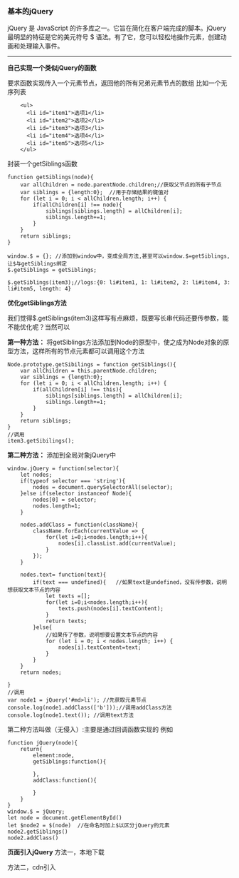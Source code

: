 ### 基本的jQuery

jQuery 是 JavaScript 的许多库之一。它旨在简化在客户端完成的脚本。jQuery 最明显的特征是它的美元符号 $ 语法。有了它，您可以轻松地操作元素，创建动画和处理输入事件。

---
**自己实现一个类似jQuery的函数**

要求函数实现传入一个元素节点，返回他的所有兄弟元素节点的数组
比如一个无序列表
```
    <ul>
      <li id="item1">选项1</li>
      <li id="item2">选项2</li>
      <li id="item3">选项3</li>
      <li id="item4">选项4</li>
      <li id="item5">选项5</li>
    </ul>
```
封装一个getSiblings函数
```
function getSiblings(node){
    var allChildren = node.parentNode.children;//获取父节点的所有子节点
    var siblings = {length:0};  //用于存储结果的键值对
    for (let i = 0; i < allChildren.length; i++) {
        if(allChildren[i] !== node){
            siblings[siblings.length] = allChildren[i];
            siblings.length+=1;
        }
    }
    return siblings;
}

window.$ = {}; //添加到window中，变成全局方法,甚至可以window.$=getSiblings,让$与getSiblings绑定
$.getSiblings = getSiblings;

$.getSiblings(item3);//logs:{0: li#item1, 1: li#item2, 2: li#item4, 3: li#item5, length: 4}
```

**优化getSiblings方法**

我们觉得$.getSiblings(item3)这样写有点麻烦，既要写长串代码还要传参数，能不能优化呢？当然可以

**第一种方法：**
将getSiblings方法添加到Node的原型中，使之成为Node对象的原型方法，这样所有的节点元素都可以调用这个方法
```
Node.prototype.getSibilings = function getSiblings(){
    var allChildren = this.parentNode.children;
    var siblings = {length:0};  
    for (let i = 0; i < allChildren.length; i++) {
        if(allChildren[i] !== this){
            siblings[siblings.length] = allChildren[i];
            siblings.length+=1;
        }
    }
    return siblings;
}
//调用
item3.getSibilings();
```
**第二种方法：**
添加到全局对象jQuery中
```
window.jQuery = function(selector){
    let nodes;
    if(typeof selector === 'string'){
        nodes = document.querySelectorAll(selector);
    }else if(selector instanceof Node){
        nodes[0] = selector;    
        nodes.length=1;
    }
   
    nodes.addClass = function(className){
        className.forEach(currentValue => {
            for(let i=0;i<nodes.length;i++){
                nodes[i].classList.add(currentValue);
            }
        });
    }

    nodes.text= function(text){
        if(text === undefined){   //如果text是undefined，没有传参数，说明想获取文本节点的内容
            let texts =[];
            for(let i=0;i<nodes.length;i++){
                texts.push(nodes[i].textContent);
            }
            return texts;
        }else{          
            //如果传了参数，说明想要设置文本节点的内容
            for (let i = 0; i < nodes.length; i++) {
                nodes[i].textContent=text;
            }
        }
    }
    return nodes;

}
//调用
var node1 = jQuery('#md>li'); //先获取元素节点
console.log(node1.addClass(['b']));//调用addClass方法
console.log(node1.text()); //调用text方法
```
第二种方法叫做（无侵入）:主要是通过回调函数实现的
例如
```
function jQuery(node){
    return{
        element:node,
        getSiblings:function(){

        },
        addClass:function(){

        }
    }
}
window.$ = jQuery;
let node = document.getElementById()
let $node2 = $(node)  //在命名时加上$以区分jQuery的元素
node2.getSiblings()
node2.addClass()
```

**页面引入jQuery**
方法一，本地下载
<script src="相对路径/绝对路径"></script>
方法二，cdn引入
<script src="cdn地址"></script>